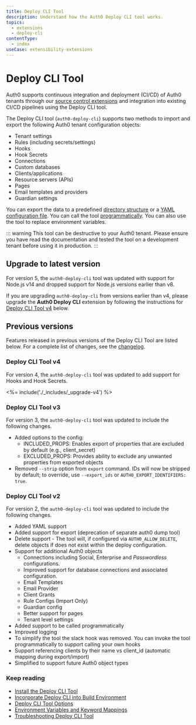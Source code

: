 ```yaml
---
title: Deploy CLI Tool
description: Understand how the Auth0 Deploy CLI tool works.
topics:
  - extensions
  - deploy-cli
contentType:
  - index
useCase: extensibility-extensions
---
```

# Deploy CLI Tool

Auth0 supports continuous integration and deployment (CI/CD) of Auth0 tenants through our [source control extensions](/extensions#deploy-hosted-pages-rules-and-database-connections-scripts-from-external-repositories) and integration into existing CI/CD pipelines using the Deploy CLI tool.

The Deploy CLI tool (`auth0-deploy-cli`) supports two methods to import and export the following Auth0 tenant configuration objects: 

- Tenant settings
- Rules (including secrets/settings)
- Hooks
- Hook Secrets
- Connections
- Custom databases
- Clients/applications
- Resource servers (APIs)
- Pages
- Email templates and providers
- Guardian settings

You can export the data to a predefined [directory structure](/extensions/deploy-cli/guides/import-export-directory-structure) or a [YAML configuration file](/extensions/deploy-cli/guides/import-export-yaml-file). You can call the tool [programmatically](/extensions/deploy-cli/guides/call-deploy-cli-programmatically). You can also use the tool to replace environment variables. 

::: warning
This tool can be destructive to your Auth0 tenant. Please ensure you have read the documentation and tested the tool on a development tenant before using it in production.
:::

## Upgrade to latest version

For version 5, the `auth0-deploy-cli` tool was updated with support for Node.js v14 and dropped support for Node.js versions earlier than v8.

If you are upgrading `auth0-deploy-cli` from versions earlier than v4, please upgrade the **Auth0 Deploy CLI** extension by following the instructions for [Deploy CLI Tool v4](#deploy-cli-tool-v4) below.

## Previous versions

Features released in previous versions of the Deploy CLI Tool are listed below. For a complete list of changes, see the [changelog](https://github.com/auth0/auth0-deploy-cli/blob/master/CHANGELOG.md).


### Deploy CLI Tool v4

For version 4, the `auth0-deploy-cli` tool was updated to add support for Hooks and Hook Secrets.

<%= include('./_includes/_upgrade-v4') %>


### Deploy CLI Tool v3

For version 3, the `auth0-deploy-cli` tool was updated to include the following changes.

- Added options to the config:
  - INCLUDED_PROPS: Enables export of properties that are excluded by default (e.g., client_secret)
  - EXCLUDED_PROPS: Provides ability to exclude any unwanted properties from exported objects
- Removed `--strip` option from `export` command. IDs will now be stripped by default; to override, use `--export_ids` or `AUTH0_EXPORT_IDENTIFIERS: true`.

### Deploy CLI Tool v2

For version 2, the `auth0-deploy-cli` tool was updated to include the following changes.

- Added YAML support
- Added support for export (deprecation of separate auth0 dump tool)
- Delete support - The tool will, if configured via `AUTH0_ALLOW_DELETE`, delete objects if does not exist within the deploy configuration.
- Support for additional Auth0 objects
  - Connections including Social, Enterprise and <dfn data-key="passwordless">Passwordless</dfn> configurations.
  - Improved support for database connections and associated configuration.
  - Email Templates
  - Email Provider
  - Client Grants
  - Rule Configs (Import Only)
  - Guardian config
  - Better support for pages
  - Tenant level settings
- Added support to be called programmatically
- Improved logging
- To simplify the tool the slack hook was removed. You can invoke the tool programmatically to support calling your own hooks
- Support referencing clients by their name vs client_id (automatic mapping during export/import)
- Simplified to support future Auth0 object types

### Keep reading

* [Install the Deploy CLI Tool](/extensions/deploy-cli/guides/install-deploy-cli)
* [Incorporate Deploy CLI into Build Environment](/extensions/deploy-cli/guides/incorporate-deploy-cli-into-build-environment)
* [Deploy CLI Tool Options](/extensions/deploy-cli/references/deploy-cli-options)
* [Environment Variables and Keyword Mappings](/extensions/deploy-cli/references/environment-variables-keyword-mappings)
* [Troubleshooting Deploy CLI Tool](/extensions/deploy-cli/references/troubleshooting)